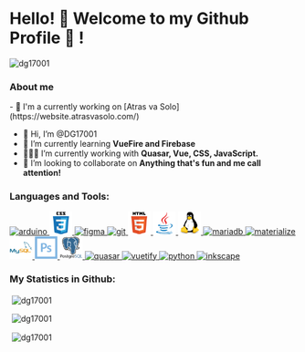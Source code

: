 
# Hello! 👋  Welcome to my Github Profile 🔭 !

<p align="left">
  <!--img src="https://contrib.rocks/image?repo=DG17001/DG17001"></img-->
  <img src="https://komarev.com/ghpvc/?username=dg17001&label=Profile%20views&color=7befc3&style=flat-square" alt="dg17001" />
</p>

<h3 align="left">About me </h3>
- 🔭 I'm a currently working on [Atras va Solo](https://website.atrasvasolo.com/)

- 👋 Hi, I’m @DG17001
- 🌱 I’m currently learning **VueFire and Firebase**
- 👨🏻‍💻 I’m currently working with **Quasar, Vue, CSS, JavaScript.**
- 👯 I’m looking to collaborate on **Anything that's fun and me call attention!**

<!---
DG17001/DG17001 is a ✨ special ✨ repository because its `README.md` (this file) appears on your GitHub profile.
You can click the Preview link to take a look at your changes.
--->

<h3 align="left">Languages and Tools:</h3>
<p align="left">   
  <a href="https://www.arduino.cc/" target="_blank" rel="noreferrer"> 
    <img src="https://cdn.worldvectorlogo.com/logos/arduino-1.svg" alt="arduino" width="40" height="40"/> 
  </a> 
   
  <a href="https://www.w3schools.com/css/" target="_blank" rel="noreferrer"> 
    <img src="https://raw.githubusercontent.com/devicons/devicon/master/icons/css3/css3-original-wordmark.svg" alt="css3" width="40" height="40"/> 
  </a> 
   
  <a href="https://www.figma.com/" target="_blank" rel="noreferrer"> 
    <img src="https://www.vectorlogo.zone/logos/figma/figma-icon.svg" alt="figma" width="40" height="40"/> 
  </a> 
  
  <!--a href="https://firebase.google.com/" target="_blank" rel="noreferrer"> 
    <img src="https://www.vectorlogo.zone/logos/firebase/firebase-icon.svg" alt="firebase" width="40" height="40"/>
  </a--> 
  
  <a href="https://git-scm.com/" target="_blank" rel="noreferrer"> 
    <img src="https://www.vectorlogo.zone/logos/git-scm/git-scm-icon.svg" alt="git" width="40" height="40"/> 
  </a> 
   
  <a href="https://www.w3.org/html/" target="_blank" rel="noreferrer"> 
    <img src="https://raw.githubusercontent.com/devicons/devicon/master/icons/html5/html5-original-wordmark.svg" alt="html5" width="40" height="40"/> 
  </a> 
  
  <a href="https://www.java.com" target="_blank" rel="noreferrer"> 
    <img src="https://raw.githubusercontent.com/devicons/devicon/master/icons/java/java-original.svg" alt="java" width="40" height="40"/> 
  </a> 
  
  <!--a href="https://developer.mozilla.org/en-US/docs/Web/JavaScript" target="_blank" rel="noreferrer"> 
    <img src="https://raw.githubusercontent.com/devicons/devicon/master/icons/javascript/javascript-original.svg" alt="javascript" width="40" height="40"/> 
  </a--> 
  
  <a href="https://www.linux.org/" target="_blank" rel="noreferrer"> 
    <img src="https://raw.githubusercontent.com/devicons/devicon/master/icons/linux/linux-original.svg" alt="linux" width="40" height="40"/> 
  </a> 
  
  <a href="https://mariadb.org/" target="_blank" rel="noreferrer"> 
    <img src="https://www.vectorlogo.zone/logos/mariadb/mariadb-icon.svg" alt="mariadb" width="40" height="40"/> 
  </a> 
  
  <a href="https://materializecss.com/" target="_blank" rel="noreferrer"> 
    <img src="https://raw.githubusercontent.com/prplx/svg-logos/5585531d45d294869c4eaab4d7cf2e9c167710a9/svg/materialize.svg" alt="materialize" width="40" height="40"/> 
  </a> 
  
  <a href="https://www.mysql.com/" target="_blank" rel="noreferrer"> 
    <img src="https://raw.githubusercontent.com/devicons/devicon/master/icons/mysql/mysql-original-wordmark.svg" alt="mysql" width="40" height="40"/> 
  </a> 
  
  <a href="https://www.photoshop.com/en" target="_blank" rel="noreferrer">
    <img src="https://raw.githubusercontent.com/devicons/devicon/master/icons/photoshop/photoshop-line.svg" alt="photoshop" width="40" height="40"/> 
  </a> 
  
  <a href="https://www.postgresql.org" target="_blank" rel="noreferrer">
    <img src="https://raw.githubusercontent.com/devicons/devicon/master/icons/postgresql/postgresql-original-wordmark.svg" alt="postgresql" width="40" height="40"/>
  </a> 
  
  <a href="https://quasar.dev/" target="_blank" rel="noreferrer"> 
    <img src="https://cdn.quasar.dev/logo/svg/quasar-logo.svg" alt="quasar" width="40" height="40"/>
  </a> 
  
  <!--a href="https://vuejs.org/" target="_blank" rel="noreferrer"> 
    <img src="https://raw.githubusercontent.com/devicons/devicon/master/icons/vuejs/vuejs-original-wordmark.svg" alt="vuejs" width="40" height="40"/>
  </a--> 
  
  <a href="https://vuetifyjs.com/en/" target="_blank" rel="noreferrer"> 
    <img src="https://bestofjs.org/logos/vuetify.svg" alt="vuetify" width="40" height="40"/>
  </a> 
  
  <a href="https://www.python.org" target="_blank" rel="noreferrer"> 
    <img src="https://cdn.worldvectorlogo.com/logos/python-5.svg" alt="python" width="40" height="40"/>
  </a> 
  
  <a href="https://inkscape.org/" target="_blank" rel="noreferrer"> 
    <img src="https://media.inkscape.org/static/images/inkscape-logo.svg" alt="inkscape" width="40" height="40"/>
  </a> 
</p>
<h3 align="left">My Statistics in Github:</h3>
<p>&nbsp;<img align="center" src="https://github-readme-stats.vercel.app/api?username=dg17001&show_icons=true,prs&cache_seconds=86400&theme=radical&hide_border=true&locale=en" alt="dg17001" /></p>
<p>&nbsp;<img align="center" src="https://github-readme-stats.vercel.app/api/top-langs/?username=dg17001&layout=compact&theme=radical&hide_border=true&locale=en" alt="dg17001" /></p>
<p>&nbsp;<img align="center" src="https://github-readme-stats.vercel.app/api/pin/?username=dg17001&repo=dg17001&theme=radical&hide_border=true&locale=en" alt="dg17001" /></p>
